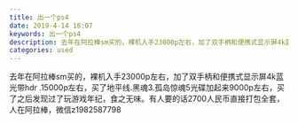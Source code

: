 ```yaml
---
title: 出一个ps4
date: 2019-4-14 18:07
keywords: 出一个ps4
description: 去年在阿拉棒sm买的，裸机入手23000p左右，加了双手柄和便携式显示屏4k蓝光带hdr.15000p左右，买了地平线.黑魂3.孤岛惊魂5光碟加起来9000p左右，买了之后发现过了玩游戏年纪，食之无味。有人要的话2700人民币直接打包全套，
categories: used
---
```

<td class="t_f" id="postmessage_3497014">

去年在阿拉棒sm买的，裸机入手23000p左右，加了双手柄和便携式显示屏4k蓝光带hdr .15000p左右，买了地平线.黑魂3.孤岛惊魂5光碟加起来9000p左右，买了之后发现过了玩游戏年纪，食之无味。有人要的话2700人民币直接打包全套，人在阿拉棒，微信z1982587798<br/>
</td>
